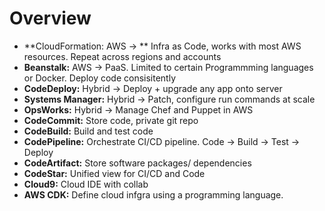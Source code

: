 # Overview
- **CloudFormation: AWS -> ** Infra as Code, works with most AWS resources. Repeat across regions and accounts
- **Beanstalk:** AWS -> PaaS. Limited to certain Programmming languages or Docker. Deploy code consisitently
- **CodeDeploy:** Hybrid -> Deploy + upgrade any app onto server
- **Systems Manager:** Hybrid ->  Patch, configure run commands at scale
- **OpsWorks:** Hybrid ->  Manage Chef and Puppet in AWS
- **CodeCommit:** Store code, private git repo
- **CodeBuild:** Build and test code
- **CodePipeline:** Orchestrate CI/CD pipeline. Code -> Build -> Test -> Deploy
- **CodeArtifact:** Store software packages/ dependencies
- **CodeStar:** Unified view for CI/CD and Code
- **Cloud9:** Cloud IDE with collab
- **AWS CDK:** Define cloud infgra using a programming language.